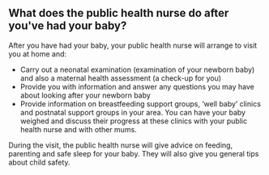 ##  What does the public health nurse do after you've had your baby?

After you have had your baby, your public health nurse will arrange to visit
you at home and:

  * Carry out a neonatal examination (examination of your newborn baby) and also a maternal health assessment (a check-up for you) 
  * Provide you with information and answer any questions you may have about looking after your newborn baby 
  * Provide information on breastfeeding support groups, ‘well baby’ clinics and postnatal support groups in your area. You can have your baby weighed and discuss their progress at these clinics with your public health nurse and with other mums. 

During the visit, the public health nurse will give advice on feeding,
parenting and safe sleep for your baby. They will also give you general tips
about child safety.
